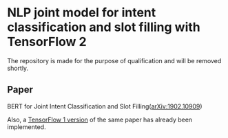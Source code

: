 # NLP joint model for intent classification and slot filling with TensorFlow 2

The repository is made for the purpose of qualification and will be removed shortly.

## Paper

BERT for Joint Intent Classification and Slot Filling([arXiv:1902.10909](https://arxiv.org/abs/1902.10909))

Also, a [TensorFlow 1 version](https://github.com/90217/joint-intent-classification-and-slot-filling-based-on-BERT) of the same paper has already been implemented.
